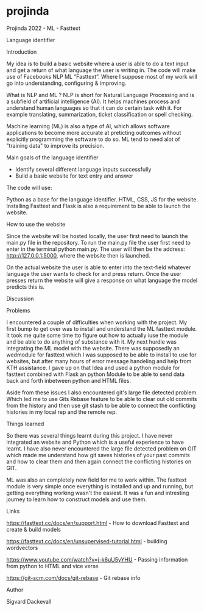 # projinda
Projinda 2022 - ML - Fasttext

Language identifier 

Introduction 

My idea is to build a basic website where a user is able to do a text input and get a return of what language the user is writing in. The code will make use of Facebooks NLP ML ”Fasttext”. Where I suppose most of my work will go into understanding, configuring & improving. 

What is NLP and ML ? 
NLP is short for Natural Language Processing and is a subfield of artificial intelligence (AI). It helps machines process and understand human languages so that it can do certain task with it. 
For example translating, summarization, ticket classification or spell checking. 

Machine learning (ML) is also a type of AI, which allows software applications to become more accurate at preticting outcomes without explicitly programming the software to do so. ML tend to need alot of "training data" to improve its precision. 


Main goals of the language identifier 

- Identify several different language inputs successfully
- Build a basic website for text entry and answer

The code will use:

Python as a base for the language identifier. 
HTML, CSS, JS for the website.
Installing Fasttext and Flask is also a requirement to be able to launch the website. 

How to use the website

Since the website will be hosted locally, the user first need to launch the main.py file in the repository.
To run the main.py file the user first need to enter in the terminal python main.py. The user will then be the address: http://127.0.0.1:5000, where the website then is launched. 

On the actual website the user is able to enter into the text-field whatever language the user wants to check for and press return. Once the user presses return the website will give a response on what language the model predicts this is. 


Discussion

Problems

I encountered a couple of difficulties when working with the project. My first bump to get over was to install and understand the ML fasttext module. It took me quite some time tto figure out how to actually iuse the module and be able to do anything of substance with it. My next hurdle was integrating the ML model with the website. There was supposedly an wedmodule for fasttext which I was supposed to be able to install to use for websites, but after many hours of error message handeling and help from KTH assistance. I gave up on that Idea and used a python module for fasttext combined with Flask an python Module to be able to send data back and forth inbetween python and HTML files. 

Aside from these issues I also encountered git's large file detected problem. Which led me to use Gits Rebase feature to be able to clear out old commits from the history and then use git stash to be able to connect the conflicting histories in my local rep and the remote rep. 


Things learned

So there was several things learnt during this project. I have never integrated an website and Python which is a useful experience to have learnt. I have also never encountered the large file detected problem on GIT which made me understand how git saves histories of your past commits and how to clear them and then again connect the conflicting histories on GIT. 

ML was also an completely new field for me to work within. The fasttext module is very simple once everything is installed and up and running, but getting everything working wasn't the easiest. It was a fun and intresting journey to learn how to construct models and use them. 


Links

https://fasttext.cc/docs/en/support.html - How to download Fasttext and create & build models 

https://fasttext.cc/docs/en/unsupervised-tutorial.html - building wordvectors 

https://www.youtube.com/watch?v=j-k6uU5yYHU - Passing information from python to HTML and vice verse 

https://git-scm.com/docs/git-rebase - Git rebase info



Author 

Sigvard Dackevall
